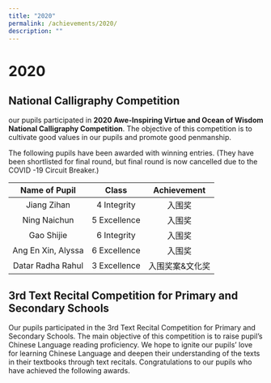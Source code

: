 ```yaml
---
title: "2020"
permalink: /achievements/2020/
description: ""
---
```

# 2020

National Calligraphy Competition
--------------------------------

our pupils participated in **2020 Awe-Inspiring Virtue and Ocean of Wisdom National Calligraphy Competition**. The objective of this competition is to cultivate good values in our pupils and promote good penmanship.  
  
The following pupils have been awarded with winning entries. (They have been shortlisted for final round, but final round is now cancelled due to the COVID -19 Circuit Breaker.)

|    Name of Pupil    |     Class     |    Achievement   |
|:-------------------:|:-------------:|:----------------:|
|     Jiang Zihan     |  4 Integrity  |      入围奖      |
|     Ning Naichun    |  5 Excellence |      入围奖      |
|      Gao Shijie     |  6 Integrity  |      入围奖      |
|  Ang En Xin, Alyssa | 6 Excellence  |      入围奖      |
|   Datar Radha Rahul | 3 Excellence  |  入围奖案&文化奖 |

3rd Text Recital Competition for Primary and Secondary Schools
--------------------------------------------------------------

Our pupils participated in the 3rd Text Recital Competition for Primary and Secondary Schools. The main objective of this competition is to raise pupil’s Chinese Language reading proficiency. We hope to ignite our pupils’ love for learning Chinese Language and deepen their understanding of the texts in their textbooks through text recitals. Congratulations to our pupils who have achieved the following awards.

